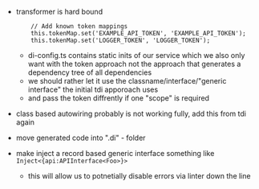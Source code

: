 - transformer is hard bound

  ```tỳpescript
      // Add known token mappings
      this.tokenMap.set('EXAMPLE_API_TOKEN', 'EXAMPLE_API_TOKEN');
      this.tokenMap.set('LOGGER_TOKEN', 'LOGGER_TOKEN');
  ```

  - di-config.ts contains static inits of our service which we also only want with the token approach not the approach that generates a dependency tree of all dependencies
  - we should rather let it use the classname/interface/"generic interface" the initial tdi apporoach uses
  - and pass the token diffrently if one "scope" is required

- class based autowiring probably is not working fully, add this from tdi again
- move generated code into ".di" - folder
- make inject a record based generic interface something like `Inject<{api:APIInterface<Foo>}>`
  - this will allow us to potnetially disable errors via linter down the line
